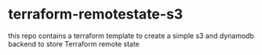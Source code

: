# terraform-remotestate-s3
this repo contains a terraform template to create a simple s3 and dynamodb backend to store Terraform remote state
